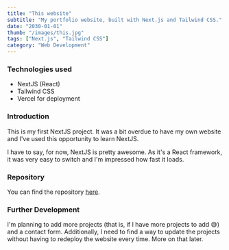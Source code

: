 ```yaml
---
title: "This website"
subtitle: "My portfolio website, built with Next.js and Tailwind CSS."
date: "2030-01-01"
thumb: "/images/this.jpg"
tags: ["Next.js", "Tailwind CSS"]
category: "Web Development"
---
```


### Technologies used

* NextJS (React)
* Tailwind CSS
* Vercel for deployment

### Introduction

This is my first NextJS project. It was a bit overdue to have my own website and I've used this opportunity to learn NextJS.

I have to say, for now, NextJS is pretty awesome. As it's a React framework, it was very easy to switch and I'm impressed how fast it loads.

### Repository

You can find the repository [here](https://github.com/hristokoev/portfolio/).

### Further Development

I'm planning to add more projects (that is, if I have more projects to add 😅) and a contact form. Additionally, I need to find a way to update the projects without having to redeploy the website every time. More on that later.